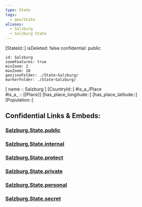 ```yaml
---
type: State
tags:
  - geo/State
aliases:
  - Salzburg
  - Salzburg State
---
```


[StateId::] 
isDeleted: false
confidential: public
```leaflet
id: Salzburg
zoomFeatures: true 
minZoom: 2 
maxZoom: 18
geojsonFolder: ./State~Salzburg/
markerFolder: ./State~Salzburg/
```

[ name :: Salzburg ] 
[CountryId::] 
#is_a_/Place  
#is_a_ :: [[Place]] 
[has_place_longitude::] 
[has_place_latitude::] 
[Population::] 


## Confidential Links & Embeds: 

### [Salzburg,State.public](/_public/\Earth\Continent\Europe\Europe~Central\Austria\Austrias_StatesSalzburg,State.public.md) 

### [Salzburg,State.internal](/_internal/\Earth\Continent\Europe\Europe~Central\Austria\Austrias_StatesSalzburg,State.internal.md) 

### [Salzburg,State.protect](/_protect/\Earth\Continent\Europe\Europe~Central\Austria\Austrias_StatesSalzburg,State.protect.md) 

### [Salzburg,State.private](/_private/\Earth\Continent\Europe\Europe~Central\Austria\Austrias_StatesSalzburg,State.private.md) 

### [Salzburg,State.personal](/_personal/\Earth\Continent\Europe\Europe~Central\Austria\Austrias_StatesSalzburg,State.personal.md) 

### [Salzburg,State.secret](/_secret/\Earth\Continent\Europe\Europe~Central\Austria\Austrias_StatesSalzburg,State.secret.md)

